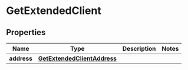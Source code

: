 
# GetExtendedClient

## Properties
Name | Type | Description | Notes
------------ | ------------- | ------------- | -------------
**address** | [**GetExtendedClientAddress**](GetExtendedClientAddress.md) |  | 



